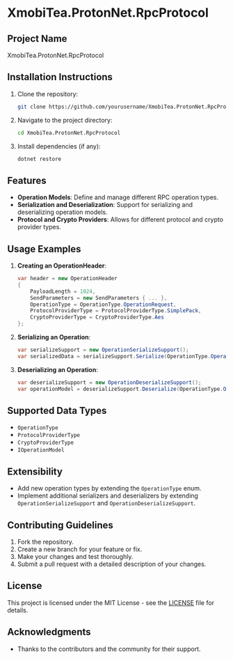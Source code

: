 # XmobiTea.ProtonNet.RpcProtocol

## Project Name
XmobiTea.ProtonNet.RpcProtocol

## Installation Instructions
1. Clone the repository:
   ```bash
   git clone https://github.com/yourusername/XmobiTea.ProtonNet.RpcProtocol.git
   ```
2. Navigate to the project directory:
   ```bash
   cd XmobiTea.ProtonNet.RpcProtocol
   ```
3. Install dependencies (if any):
   ```bash
   dotnet restore
   ```

## Features
- **Operation Models**: Define and manage different RPC operation types.
- **Serialization and Deserialization**: Support for serializing and deserializing operation models.
- **Protocol and Crypto Providers**: Allows for different protocol and crypto provider types.

## Usage Examples
1. **Creating an OperationHeader**:
   ```csharp
   var header = new OperationHeader
   {
       PayloadLength = 1024,
       SendParameters = new SendParameters { ... },
       OperationType = OperationType.OperationRequest,
       ProtocolProviderType = ProtocolProviderType.SimplePack,
       CryptoProviderType = CryptoProviderType.Aes
   };
   ```

2. **Serializing an Operation**:
   ```csharp
   var serializeSupport = new OperationSerializeSupport();
   var serializedData = serializeSupport.Serialize(OperationType.OperationRequest, binaryConverter, operationModel);
   ```

3. **Deserializing an Operation**:
   ```csharp
   var deserializeSupport = new OperationDeserializeSupport();
   var operationModel = deserializeSupport.Deserialize(OperationType.OperationRequest, binaryConverter, payload);
   ```

## Supported Data Types
- `OperationType`
- `ProtocolProviderType`
- `CryptoProviderType`
- `IOperationModel`

## Extensibility
- Add new operation types by extending the `OperationType` enum.
- Implement additional serializers and deserializers by extending `OperationSerializeSupport` and `OperationDeserializeSupport`.

## Contributing Guidelines
1. Fork the repository.
2. Create a new branch for your feature or fix.
3. Make your changes and test thoroughly.
4. Submit a pull request with a detailed description of your changes.

## License
This project is licensed under the MIT License - see the [LICENSE](LICENSE) file for details.

## Acknowledgments
- Thanks to the contributors and the community for their support.
